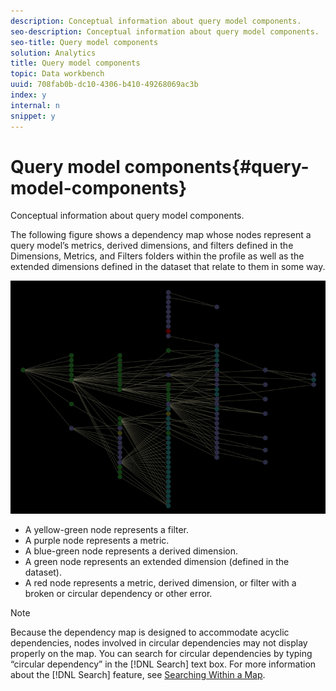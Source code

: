 ```yaml
---
description: Conceptual information about query model components.
seo-description: Conceptual information about query model components.
seo-title: Query model components
solution: Analytics
title: Query model components
topic: Data workbench
uuid: 708fab0b-dc10-4306-b410-49268069ac3b
index: y
internal: n
snippet: y
---
```


# Query model components{#query-model-components}

Conceptual information about query model components.

The following figure shows a dependency map whose nodes represent a query model’s metrics, derived dimensions, and filters defined in the Dimensions, Metrics, and Filters folders within the profile as well as the extended dimensions defined in the dataset that relate to them in some way.

![](assets/vis_DependencyMap_QueryModel.png)

* A yellow-green node represents a filter. 
* A purple node represents a metric. 
* A blue-green node represents a derived dimension. 
* A green node represents an extended dimension (defined in the dataset). 
* A red node represents a metric, derived dimension, or filter with a broken or circular dependency or other error.

>[!NOTE]
>
>Because the dependency map is designed to accommodate acyclic dependencies, nodes involved in circular dependencies may not display properly on the map. You can search for circular dependencies by typing “circular dependency” in the [!DNL Search] text box. For more information about the [!DNL Search] feature, see [Searching Within a Map](../../../../../home/c-get-started/c-admin-intrf/c-dataset-mgrs/c-dep-maps/t-srch-map.md#task-a1e7065a538d46c78a7d28676d880dfb).

